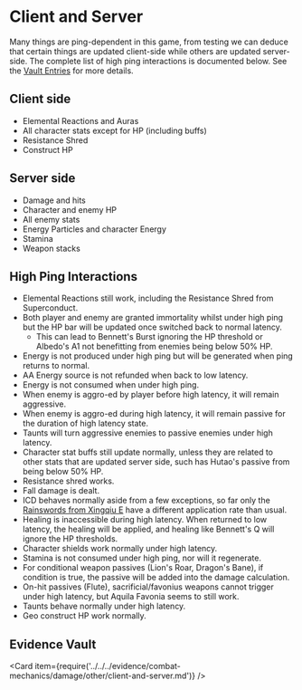 # Client and Server

Many things are ping-dependent in this game, from testing we can deduce that certain things are updated client-side while others are updated server-side. The complete list of high ping interactions is documented below. See the [Vault Entries](evidence/combat-mechanics/damage/other/client-and-server.md) for more details.

## Client side

* Elemental Reactions and Auras
* All character stats except for HP (including buffs)
* Resistance Shred
* Construct HP

## Server side

* Damage and hits
* Character and enemy HP
* All enemy stats
* Energy Particles and character Energy
* Stamina
* Weapon stacks

## High Ping Interactions

* Elemental Reactions still work, including the Resistance Shred from Superconduct.
* Both player and enemy are granted immortality whilst under high ping but the HP bar will be updated once switched back to normal latency.
  * This can lead to Bennett's Burst ignoring the HP threshold or Albedo's A1 not benefitting from enemies being below 50% HP.
* Energy is not produced under high ping but will be generated when ping returns to normal.
* AA Energy source is not refunded when back to low latency.
* Energy is not consumed when under high ping.
* When enemy is aggro-ed by player before high latency, it will remain aggressive.
* When enemy is aggro-ed during high latency, it will remain passive for the duration of high latency state.
* Taunts will turn aggressive enemies to passive enemies under high latency.
* Character stat buffs still update normally, unless they are related to other stats that are updated server side, such has Hutao's passive from being below 50% HP.
* Resistance shred works.
* Fall damage is dealt.
* ICD behaves normally aside from a few exceptions, so far only the [Rainswords from Xingqiu E](../../../evidence/general-mechanics/bugs.md#netlimited-blade-works) have a different application rate than usual.
* Healing is inaccessible during high latency. When returned to low latency, the healing will be applied, and healing like Bennett's Q will ignore the HP thresholds.
* Character shields work normally under high latency.
* Stamina is not consumed under high ping, nor will it regenerate.
* For conditional weapon passives (Lion's Roar, Dragon's Bane), if condition is true, the passive will be added into the damage calculation.
* On-hit passives (Flute), sacrificial/favonius weapons cannot trigger under high latency, but Aquila Favonia seems to still work.
* Taunts behave normally under high latency.
* Geo construct HP work normally.

## Evidence Vault

<Card item={require('../../../evidence/combat-mechanics/damage/other/client-and-server.md')} />
